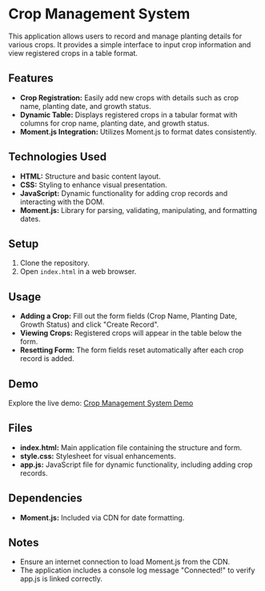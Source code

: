 # Crop Management System

This application allows users to record and manage planting details for various crops. It provides a simple interface to input crop information and view registered crops in a table format.

## Features
- **Crop Registration:** Easily add new crops with details such as crop name, planting date, and growth status.
- **Dynamic Table:** Displays registered crops in a tabular format with columns for crop name, planting date, and growth status.
- **Moment.js Integration:** Utilizes Moment.js to format dates consistently.

## Technologies Used
- **HTML:** Structure and basic content layout.
- **CSS:** Styling to enhance visual presentation.
- **JavaScript:** Dynamic functionality for adding crop records and interacting with the DOM.
- **Moment.js:** Library for parsing, validating, manipulating, and formatting dates.

## Setup
1. Clone the repository.
2. Open `index.html` in a web browser.

## Usage
- **Adding a Crop:** Fill out the form fields (Crop Name, Planting Date, Growth Status) and click "Create Record".
- **Viewing Crops:** Registered crops will appear in the table below the form.
- **Resetting Form:** The form fields reset automatically after each crop record is added.

## Demo
Explore the live demo: [Crop Management System Demo](https://crop-management-system.vercel.app/)

## Files
- **index.html:** Main application file containing the structure and form.
- **style.css:** Stylesheet for visual enhancements.
- **app.js:** JavaScript file for dynamic functionality, including adding crop records.

## Dependencies
- **Moment.js:** Included via CDN for date formatting.

## Notes
- Ensure an internet connection to load Moment.js from the CDN.
- The application includes a console log message "Connected!" to verify app.js is linked correctly.
